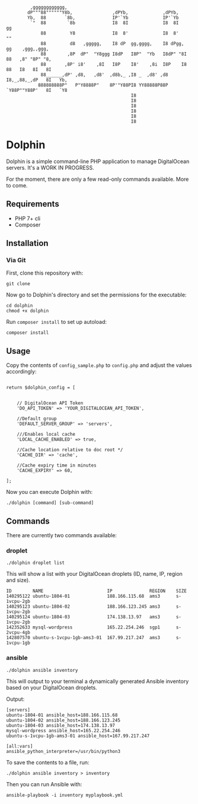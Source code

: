 ```
         ,gggggggggggg,                                                                    
        dP"""88""""""Y8b,               ,dPYb,             ,dPYb,                        
        Yb,  88       `8b,              IP'`Yb             IP'`Yb                        
         `"  88        `8b              I8  8I             I8  8I      gg                
             88         Y8              I8  8'             I8  8'      ""                
             88         d8   ,ggggg,    I8 dP  gg,gggg,    I8 dPgg,    gg    ,ggg,,ggg,  
             88        ,8P  dP"  "Y8ggg I8dP   I8P"  "Yb   I8dP" "8I   88   ,8" "8P" "8, 
             88       ,8P' i8'    ,8I   I8P    I8'    ,8i  I8P    I8   88   I8   8I   8I 
             88______,dP' ,d8,   ,d8'  ,d8b,_ ,I8 _  ,d8' ,d8     I8,_,88,_,dP   8I   Yb,
            888888888P"   P"Y8888P"    8P'"Y88PI8 YY88888P88P     `Y88P""Y88P'   8I   `Y8
                                               I8                                        
                                               I8                                        
                                               I8                                        
                                               I8                                        
                                               I8                                        
                                               I8                                        
```

# Dolphin

Dolphin is a simple command-line PHP application to manage DigitalOcean servers. It's a WORK IN PROGRESS.

For the moment, there are only a few read-only commands available. More to come.

## Requirements

- PHP 7+ cli
- Composer

## Installation

### Via Git
First, clone this repository with:

```
git clone
```

Now go to Dolphin's directory and set the permissions for the executable:

```
cd dolphin
chmod +x dolphin
```

Run `composer install` to set up autoload:

```
composer install
```

## Usage

Copy the contents of `config_sample.php` to `config.php` and adjust the values accordingly:

```

return $dolphin_config = [


    // DigitalOcean API Token
    'DO_API_TOKEN' => 'YOUR_DIGITALOCEAN_API_TOKEN',

    //Default group
    'DEFAULT_SERVER_GROUP' => 'servers',

    ///Enables local cache
    'LOCAL_CACHE_ENABLED' => true,

    //Cache location relative to doc root */
    'CACHE_DIR' => 'cache',

    //Cache expiry time in minutes
    'CACHE_EXPIRY' => 60,

];
```

Now you can execute Dolphin with:

```
./dolphin [command] [sub-command]
```


## Commands
There are currently two commands available:

### droplet

`./dolphin droplet list`

This will show a list with your DigitalOcean droplets (ID, name, IP, region and size).

```
ID        NAME                        IP              REGION    SIZE
140295122 ubuntu-1804-01              188.166.115.68  ams3      s-1vcpu-2gb
140295123 ubuntu-1804-02              188.166.123.245 ams3      s-1vcpu-2gb
140295124 ubuntu-1804-03              174.138.13.97   ams3      s-1vcpu-2gb
142352633 mysql-wordpress             165.22.254.246  sgp1      s-2vcpu-4gb
142807570 ubuntu-s-1vcpu-1gb-ams3-01  167.99.217.247  ams3      s-1vcpu-1gb
```

### ansible

`./dolphin ansible inventory`

This will output to your terminal a dynamically generated Ansible inventory based on your DigitalOcean droplets.

Output:

```
[servers]
ubuntu-1804-01 ansible_host=188.166.115.68
ubuntu-1804-02 ansible_host=188.166.123.245
ubuntu-1804-03 ansible_host=174.138.13.97
mysql-wordpress ansible_host=165.22.254.246
ubuntu-s-1vcpu-1gb-ams3-01 ansible_host=167.99.217.247

[all:vars]
ansible_python_interpreter=/usr/bin/python3
```

To save the contents to a file, run:

```
./dolphin ansible inventory > inventory
```


Then you can run Ansible with:

```
ansible-playbook -i inventory myplaybook.yml
```
